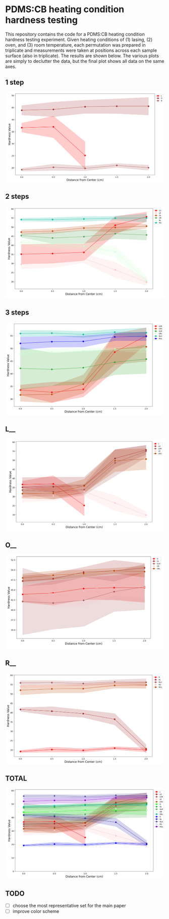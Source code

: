 # PDMS:CB heating condition hardness testing
This repository contains the code for a PDMS:CB heating condition hardness testing experiment.  Given heating conditions of (1) lasing, (2) oven, and (3) room temperature, each permutation was prepared in triplicate and measurements were taken at positions across each sample surface (also in triplicate).  The results are shown below.  The various plots are simply to declutter the data, but the final plot shows all data on the same axes.

## 1 step
![alt text](Exports/1-steps.png)

## 2 steps
![alt text](Exports/2-steps.png)

## 3 steps
![alt text](Exports/3-steps.png)

## L__
![alt text](Exports/L__.png)

## O__
![alt text](Exports/O__.png)

## R__
![alt text](Exports/R__.png)

## TOTAL
![alt text](Exports/TOTAL.png)

## TODO
- [ ] choose the most representative set for the main paper
- [ ] improve color scheme